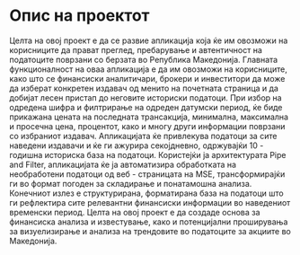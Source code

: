 # Опис на проектот

Целта на овој проект е да се развие апликација која ќе им овозможи на корисниците да прават преглед, пребарување и автентичност на податоците поврзани со берзата во Република Македонија. Главната функционалност на 
оваа апликација е да им овозможи на корисниците, како што се финансиски аналитичари, брокери и инвеститори да може да изберат конкретен издавач од менито на почетната страница и да добијат лесен пристап до неговите 
историски податоци. При избор на одредена шифра и филтрирање на одреден датумски период, ќе биде прикажана цената на последната трансакција, минимална, максимална и просечна цена, процентот, како и многу други 
информации поврзани со избраниот издавач. Апликацијата ќе привлекува податоци за сите наведени издавачи и ќе ги ажурира секојдневно, одржувајќи 10 - годишна историска база на податоци. Користејќи ја архитектурата 
Pipe and Filter, апликацијата ќе ја автоматизира обработката на необработени податоци од веб - страницата на MSE, трансформирајќи ги во формат погоден за складирање и понатамошна анализа. Конечниот излез е 
структурирана, форматирана база на податоци што ги рефлектира сите релевантни финансиски информации во наведениот временски период. Целта на овој проект е да создаде основа за финансиска анализа и известување,
како и потенцијални проширувања за визуелизирање и анализа на трендовите во податоците за акциите во Македонија. 

